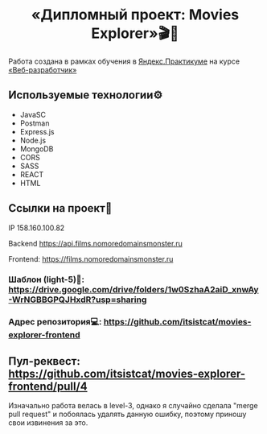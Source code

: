 <h1 align="center">«Дипломный проект: Movies Explorer»🎬🍿</h1>

Работа создана в рамках обучения в [Яндекс.Практикуме](https://practicum.yandex.ru/ "Яндекс Практикум") на курсе [«Веб-разработчик»](https://practicum.yandex.ru/web/ "Курс «Веб‑разработчик» — Яндекс Практикум")

## Используемые технологии⚙️

- JavaSC
- Postman
- Express.js
- Node.js
- MongoDB
- CORS
- SASS
- REACT
- HTML

## Ссылки на проект🔗

IP 158.160.100.82

Backend https://api.films.nomoredomainsmonster.ru

Frontend: https://films.nomoredomainsmonster.ru

### Шаблон (light-5)🎨: https://drive.google.com/drive/folders/1w0SzhaA2aiD_xnwAy-WrNGBBGPQJHxdR?usp=sharing

### Адрес репозитория💻: https://github.com/itsistcat/movies-explorer-frontend

## Пул-реквест: https://github.com/itsistcat/movies-explorer-frontend/pull/4
Изначально работа велась в level-3, однако я случайно сделала "merge pull request" и побоялась удалять данную ошибку, поэтому приношу свои извинения за это.
